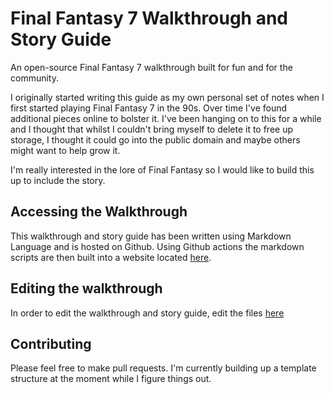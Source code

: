 # Final Fantasy 7 Walkthrough and Story Guide
An open-source Final Fantasy 7 walkthrough built for fun and for the community.

I originally started writing this guide as my own personal set of notes when I first started playing Final Fantasy 7 in the 90s. Over time I've found additional pieces online to bolster it. I've been hanging on to this for a while and I thought that whilst I couldn't bring myself to delete it to free up storage, I thought it could go into the public domain and maybe others might want to help grow it.

I'm really interested in the lore of Final Fantasy so I would like to build this up to include the story.

## Accessing the Walkthrough
This walkthrough and story guide has been written using Markdown Language and is hosted on Github. Using Github actions the markdown scripts are then built into a website located [here](http://cavediverchris.github.io/Final-Fantasy-7-Walkthrough).

## Editing the walkthrough
In order to edit the walkthrough and story guide, edit the files [here](https://github.com/cavediverchris/Final-Fantasy-7-Walkthrough/tree/main/docs)

## Contributing
Please feel free to make pull requests. I'm currently building up a template structure at the moment while I figure things out.
